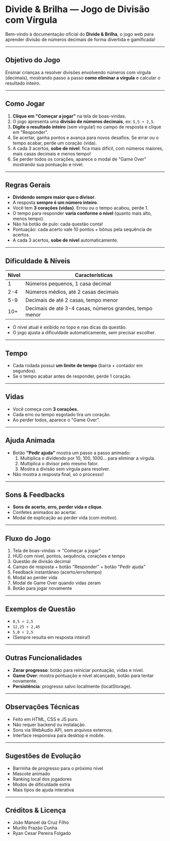 
# Divide & Brilha — Jogo de Divisão com Vírgula

Bem-vindo à documentação oficial do **Divide & Brilha**, o jogo web para aprender divisão de números decimais de forma divertida e gamificada!

---

## Objetivo do Jogo

Ensinar crianças a resolver divisões envolvendo números com vírgula (decimais), mostrando passo a passo **como eliminar a vírgula** e calcular o resultado inteiro.

---

## Como Jogar

1. **Clique em "Começar a jogar"** na tela de boas-vindas.
2. O jogo apresenta uma **divisão de números decimais**, ex: `5,5 ÷ 2,5`.
3. **Digite o resultado inteiro** (sem vírgula!) no campo de resposta e clique em "Responder".
4. Se acertar, ganha pontos e avança para novos desafios. Se errar ou o tempo acabar, perde um coração (vida).
5. A cada 3 acertos, **sobe de nível**: fica mais difícil, com números maiores, mais casas decimais e menos tempo!
6. Se perder todos os corações, aparece o modal de "Game Over" mostrando sua pontuação e nível.

---

## Regras Gerais

- **Dividendo sempre maior que o divisor**.
- A resposta **sempre é um número inteiro**.
- Você tem **3 corações (vidas)**. Errou ou o tempo acabou, perde 1.
- O tempo para responder **varia conforme o nível** (quanto mais alto, menos tempo).
- Não há botão de pulo: cada questão conta!
- Pontuação: cada acerto vale 10 pontos + bônus pela sequência de acertos.
- A cada 3 acertos, **sobe de nível** automaticamente.

---

## Dificuldade & Níveis

| Nível | Características                      |
|-------|--------------------------------------|
| 1     | Números pequenos, 1 casa decimal     |
| 2-4   | Números médios, até 2 casas decimais |
| 5-9   | Decimais de até 2 casas, tempo menor |
| 10+   | Decimais de até 3-4 casas, números grandes, tempo menor |

- O nível atual é exibido no topo e nas dicas da questão.
- O jogo ajusta a dificuldade automaticamente, sem precisar escolher.

---

## Tempo

- Cada rodada possui **um limite de tempo** (barra + contador em segundos).
- Se o tempo acabar antes de responder, perde 1 coração.

---

## Vidas

- Você começa com **3 corações**.
- Cada erro ou tempo esgotado tira um coração.
- Ao perder todos, aparece o "Game Over".

---

## Ajuda Animada

- Botão **"Pedir ajuda"** mostra um passo a passo animado:
  1. Multiplica o dividendo por 10, 100, 1000... para eliminar a vírgula.
  2. Multiplica o divisor pelo mesmo fator.
  3. Mostra a divisão sem vírgula para resolver.
- Não mostra a resposta final, só o processo!

---

## Sons & Feedbacks

- **Sons de acerto, erro, perder vida e clique**.
- Confetes animados ao acertar.
- Modal de explicação ao perder vida (com motivo).

---

## Fluxo do Jogo

1. Tela de boas-vindas → "Começar a jogar"
2. HUD com nível, pontos, sequência, corações e tempo
3. Questão de divisão decimal
4. Campo de resposta + botão "Responder" + botão "Pedir ajuda"
5. Feedback instantâneo (acerto/erro/tempo)
6. Modal ao perder vida
7. Modal de Game Over quando vidas zeram
8. Botão para jogar novamente

---

## Exemplos de Questão

- `8,5 ÷ 2,5`
- `12,25 ÷ 2,45`
- `5,0 ÷ 2,5`
- (Sempre resulta em resposta inteira!)

---

## Outras Funcionalidades

- **Zerar progresso**: botão para reiniciar pontuação, vidas e nível.
- **Game Over**: mostra pontuação e nível alcançado, botão para tentar novamente.
- **Persistência**: progresso salvo localmente (localStorage).

---

## Observações Técnicas

- Feito em HTML, CSS e JS puro.
- Não requer backend ou instalação.
- Sons via WebAudio API, sem arquivos externos.
- Interface responsiva para desktop e mobile.

---

## Sugestões de Evolução

- Barrinha de progresso para o próximo nível
- Mascote animado
- Ranking local dos jogadores
- Modos de dificuldade extra
- Mais tipos de ajuda interativa

---

## Créditos & Licença

- João Manoel da Cruz Filho
- Murillo Frazão Cunha
- Ryan Cesar Pereira Folgado

